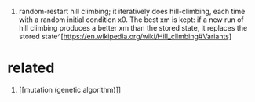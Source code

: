 1. random-restart hill climbing; it iteratively does hill-climbing, each time with a random initial condition x0. The best xm is kept: if a new run of hill climbing produces a better xm than the stored state, it replaces the stored state^[https://en.wikipedia.org/wiki/Hill_climbing#Variants]

# related
1. [[mutation (genetic algorithm)]]